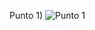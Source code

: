 Punto 1) ![Punto 1]([[image-url](https://github.com/IAristia/DSI/blob/main/TP1.png)](https://github.com/IAristia/DSI/blob/main/src/image/TP1.png))
